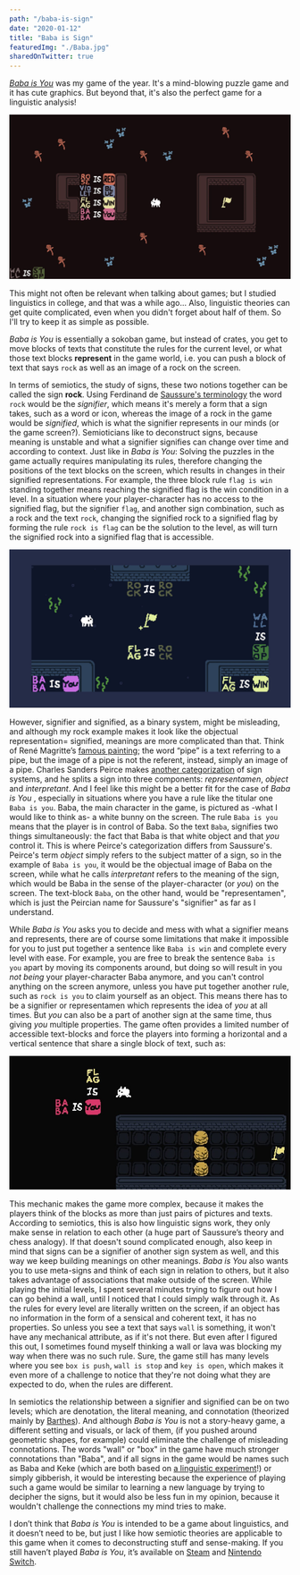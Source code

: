 ```yaml
---
path: "/baba-is-sign"
date: "2020-01-12"
title: "Baba is Sign"
featuredImg: "./Baba.jpg"
sharedOnTwitter: true
---
```

  [*Baba is You*](https://hempuli.com/baba/) was my game of the year. It's a mind-blowing puzzle game and it has cute graphics. But beyond that, it's also the perfect game for a linguistic analysis! 
  
  ![Rose is red, violet is blue, Baba is you](./rose-is-red.png)

This might not often be relevant when talking about games; but I studied linguistics in college, and that was a while ago... Also, linguistic theories can get quite complicated, even when you didn't forget about half of them. So I'll try to keep it as simple as possible.

*Baba is You* is essentially a sokoban game, but instead of crates, you get to move blocks of texts that constitute the rules for the current level, or what those text blocks **represent** in the game world, i.e. you can push a block of text that says `rock` as well as an image of a rock on the screen. 

In terms of semiotics, the study of signs, these two notions together can be called the sign **rock**. Using Ferdinand de [Saussure's terminology](https://www.amazon.com/Course-General-Linguistics-Court-Classics/dp/0812690230) the word `rock` would be the *signifier*, which means it's merely a form that a sign takes, such as a word or icon, whereas the image of a rock in the game would be *signified*, which is what the signifier represents in our minds (or the game screen?). Semioticians like to deconstruct signs, because meaning is unstable and what a signifier signifies can change over time and according to context. Just like  in *Baba is You*: Solving the puzzles in the game actually requires manipulating its rules, therefore changing the positions of the text blocks on the screen, which results in changes in their signified representations. For example, the three block rule `flag is win` standing together means reaching the signified flag is the win condition in a level. In a situation where your player-character has no access to the signified flag, but the signifier `flag`, and another sign combination, such as a rock and the text `rock`, changing the signified rock to a signified flag by forming the rule `rock is flag` can be the solution to the level, as will turn the signified rock into a signified flag that is accessible. 

![Flag is rock](./flag-is-rock.jpg)

However, signifier and signified, as a binary system, might be misleading, and although my rock example makes it look like the objectual representation= signified, meanings are more complicated than that. Think of  René Magritte’s [famous painting](https://collections.lacma.org/node/239578); the word “pipe” is a text referring to a pipe, but the image of a pipe is not the referent, instead, simply an image of a pipe. Charles Sanders Peirce makes [another categorization](https://muse.jhu.edu/book/41103) of sign systems, and he splits a sign into  three components: *representamen*, *object* and *interpretant*. And I feel like this might be a better fit for the case of *Baba is You* , especially in situations where you have a rule like the titular one `Baba is you`. Baba, the main character in the game, is pictured as -what I would like to think as- a white bunny on the screen. The rule `Baba is you` means that the player is in control of Baba. So the text `Baba`, signifies two things simultaneously: the fact that Baba is that white object and that *you* control it. This is where Peirce's categorization differs from Saussure's. Peirce's term *object* simply refers to the subject matter of a sign, so in the example of `Baba is you`, it would be the objectual image of Baba on the screen, while what he calls *interpretant* refers to the meaning of the sign, which would be Baba in the sense of the player-character (or *you*) on the screen. The text-block `Baba`, on the other hand, would be "representamen", which is just the Peircian name for Saussure's "signifier" as far as I understand. 


While *Baba is You* asks you to decide and mess with what a signifier means and represents, there are of course some limitations that make it impossible for you to just put together a sentence like `Baba is win` and complete every level with ease. For example, you are free to break the sentence `Baba is you` apart by moving its components around, but doing so will result in you *not being* your player-character Baba anymore, and you can't control anything on the screen anymore, unless you have put together another rule, such as `rock is you` to claim yourself as an object. This means there has to be a signifier or representamen which represents the idea of *you* at all times. But *you* can also be a part of another sign at the same time, thus giving *you* multiple properties. The game often provides a limited number of accessible text-blocks and force the players into forming a horizontal and a vertical sentence that share a single block of text, such as: 

![Baba is you and flag is you](./flag-is-you.jpg)


This mechanic makes the game more complex, because it makes the players think of the blocks as more than just pairs of pictures and texts.  According to semiotics, this is also how linguistic signs work, they only make sense in relation to each other (a huge part of  Saussure’s theory and chess analogy). If that doesn't sound complicated enough, also keep in mind that signs can be a signifier of another sign system as well, and this way we keep building meanings on other meanings. *Baba is You* also wants you to use meta-signs and think of each sign in relation to others, but it also takes advantage of associations that make outside of the screen. While playing the initial levels, I spent several minutes trying to figure out how I can go behind a wall, until I noticed that I could simply walk through it. As the rules for every level are literally written on the screen, if an object has no information in the form of a sensical and coherent text, it has no properties. So unless you see a text that says `wall` is something, it won't have any mechanical attribute, as if it's not there. But even after I figured this out, I sometimes found myself thinking a wall or lava was blocking my way when there was no such rule. Sure, the game still has many levels where you see `box is push`, `wall is stop` and `key is open`, which makes it even more of a challenge to notice that they're not doing what they are expected to do, when the rules are different. 

In semiotics the relationship between a signifier and signified can be on two levels; which are denotation, the literal meaning, and connotation (theorized mainly by [Barthes](https://www.amazon.com/Mythologies-Roland-Barthes/dp/0374521506)). And although *Baba is You* is not a story-heavy game, a different setting and visuals, or lack of them, (if you pushed around geometric shapes, for example) could eliminate the challenge of misleading connotations. The words "wall" or "box" in the game have much stronger connotations than "Baba", and if all signs in the game would be names such as Baba and Keke (which are both based on [a linguistic experiment](https://www.reddit.com/r/NintendoSwitch/comments/ben6qj/hi_im_hempuli_the_developer_of_baba_is_you_ask_me/el71s4i/)!) or simply gibberish, it would be interesting because the experience of playing such a game would be similar to learning a new language by trying to decipher the signs, but it would also be less fun in my opinion, because it wouldn't challenge the connections my mind tries to make. 

I don’t think that *Baba is You* is intended to be a game about linguistics, and it doesn’t need to be, but just I like how semiotic theories are applicable to this game when it comes to deconstructing stuff and sense-making. If you still haven’t played *Baba is You*, it’s available on  [Steam](https://store.steampowered.com/app/736260/Baba_Is_You/) and [Nintendo Switch](https://www.nintendo.com/games/detail/baba-is-you-switch/).
